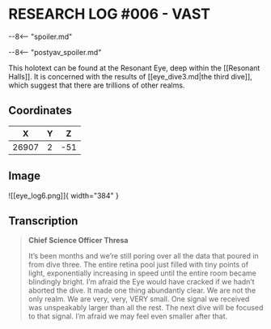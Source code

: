 # RESEARCH LOG #006 - VAST

--8<-- "spoiler.md"

--8<-- "postyav_spoiler.md"

This holotext can be found at the Resonant Eye, deep within the [[Resonant Halls]]. It is concerned with the results of [[eye_dive3.md|the third dive]], which suggest that there are trillions of other realms.

## Coordinates
| **X** | **Y** | **Z** |
| :---: | :---: | :---: |
| 26907 |   2   |  -51  |

## Image

![[eye_log6.png]]{ width="384" }

## Transcription
> **Chief Science Officer Thresa**
>
> It’s been months and we’re still poring over all the data that poured in from dive three. The entire retina pool just filled with tiny points of light, exponentially increasing in speed until the entire room became blindingly bright. I’m afraid the Eye would have cracked if we hadn’t aborted the dive. It made one thing abundantly clear. We are not the only realm. We are very, very, VERY small. One signal we received was unspeakably larger than all the rest. The next dive will be focused to that signal. I’m afraid we may feel even smaller after that.
